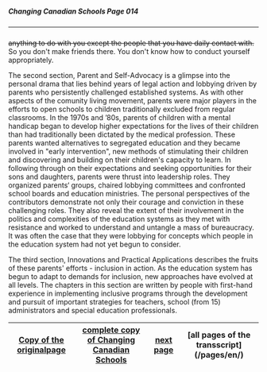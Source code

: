 ##### Changing Canadian Schools Page 014
***
### 
~~anything to do with you except the people that you have daily contact with.~~
So you don't make friends there.
You don't know how to conduct yourself appropriately.  

The second section, Parent and Self-Advocacy is a glimpse
into the personal drama that lies behind years of legal action and
lobbying driven by parents who persistently challenged established
systems. As with other aspects of the comunity living movement,
parents were major players in the efforts to open schools
to children traditionally excluded from regular classrooms.
In the 1970s and ’80s, parents of children with a mental
handicap began to develop higher expectations for the lives of
their children than had traditionally been dictated by the medical
profession. These parents wanted alternatives to segregated
education and they became involved in "early intervention", new
methods of stimulating their children and discovering and building on
their children's capacity to learn. In following through on their
expectations and seeking opportunities for their sons and
daughters, parents were thrust into leadership roles. They
organized parents‘ groups, chaired lobbying committees and
confronted school boards and education ministries.
The personal perspectives of the contributors demonstrate
not only their courage and conviction in these challenging roles.
They also reveal the extent of their involvement in the politics and
complexities of the education systems as they met with resistance
and worked to understand and untangle a mass of bureaucracy.
It was often the case that they were lobbying for concepts which
people in the education system had not yet begun to consider.  

The third section, Innovations and Practical Applications
describes the fruits of these parents' efforts - inclusion in action.
As the education system has begun to adapt to demands for
inclusion, new approaches have evolved at all levels. The chapters 
in this section are written by people with first-hand experience
in implementing inclusive programs through the development and pursuit
of important strategies for teachers, school (from 15) administrators
and special education professionals.


[Copy of the originalpage](/copies-from-original/CCS014.png)|[complete copy of Changing Canadian Schools](/copies-from-original/BestCopy_Changing_Canadian_Schools_Perspectives_on_Disability_and_Inclusion.pdf)|[next page](Changing_Canadian_Schools-015)|[all pages of the transscript] (/pages/en/)
---|---|---|---
